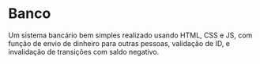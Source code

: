 # Banco
Um sistema bancário bem simples realizado usando HTML, CSS e JS, com função de envio de dinheiro para outras pessoas, validação de ID, e invalidação de transições com saldo negativo.
